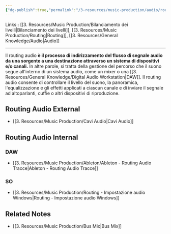 ```yaml
---
{"dg-publish":true,"permalink":"/3-resources/music-production/audio/routing-audio/"}
---
```


Links:: [[3. Resources/Music Production/Bilanciamento dei livelli\|Bilanciamento dei livelli]], [[3. Resources/Music Production/Routing\|Routing]], [[3. Resources/General Knowledge/Audio\|Audio]]

---
Il routing audio **è il processo di indirizzamento del flusso di segnale audio da una sorgente a una destinazione attraverso un sistema di dispositivi e/o canali.** In altre parole, si tratta della gestione del percorso che il suono segue all'interno di un sistema audio, come un mixer o una [[3. Resources/General Knowledge/Digital Audio Workstation\|DAW]]. Il routing audio consente di controllare il livello del suono, la panoramica, l'equalizzazione e gli effetti applicati a ciascun canale e di inviare il segnale ad altoparlanti, cuffie o altri dispositivi di riproduzione.


## Routing Audio External

- [[3. Resources/Music Production/Cavi Audio\|Cavi Audio]]

## Routing Audio Internal

### DAW

- [[3. Resources/Music Production/Ableton/Ableton - Routing Audio Tracce\|Ableton - Routing Audio Tracce]]

### SO

- [[3. Resources/Music Production/Routing - Impostazione audio Windows\|Routing - Impostazione audio Windows]]

## Related Notes

- [[3. Resources/Music Production/Bus Mix\|Bus Mix]]

